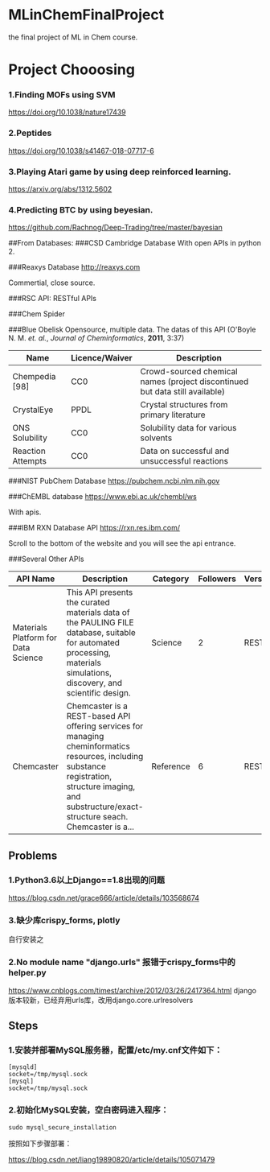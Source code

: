 # MLinChemFinalProject
the final project of ML in Chem course.

# Project Chooosing
### 1.Finding MOFs using SVM
https://doi.org/10.1038/nature17439
### 2.Peptides
https://doi.org/10.1038/s41467-018-07717-6
### 3.Playing Atari game by using deep reinforced learning.
https://arxiv.org/abs/1312.5602
### 4.Predicting BTC by using beyesian.
https://github.com/Rachnog/Deep-Trading/tree/master/bayesian

##From Databases:
###CSD Cambridge Database
With open APIs in python 2.

###Reaxys Database
http://reaxys.com

Commertial, close source.

###RSC API: RESTful APIs

###Chem Spider

###Blue Obelisk
Opensource, multiple data. The datas of this API 
(O'Boyle N. M. *et. al.*, *Journal of Cheminformatics*, **2011**, 3:37)

| Name | Licence/Waiver | Description |
| ----- | -------   | -------   |
|Chempedia [98]	|CC0	|Crowd-sourced chemical names (project discontinued but data still available)|
|CrystalEye	|PPDL	|Crystal structures from primary literature|
|ONS Solubility	|CC0	|Solubility data for various solvents |
|Reaction Attempts	|CC0	|Data on successful and unsuccessful reactions |

###NIST PubChem Database
https://pubchem.ncbi.nlm.nih.gov

###ChEMBL database
https://www.ebi.ac.uk/chembl/ws

With apis.

###IBM RXN Database API
https://rxn.res.ibm.com/

Scroll to the bottom of the website and you will see the api entrance.

###Several Other APIs

|API Name	|Description	|Category	|Followers	|Versions|
|----   |----   |----   |----   |----   |
|Materials Platform for Data Science	|This API presents the curated materials data of the PAULING FILE database, suitable for automated processing, materials simulations, discovery, and scientific design.	|Science	|2	|REST v0|
|Chemcaster	|Chemcaster is a REST-based API offering services for managing cheminformatics resources, including substance registration, structure imaging, and substructure/exact-structure seach. Chemcaster is a...	|Reference	|6	|REST|


## Problems
### 1.Python3.6以上Django==1.8出现的问题
https://blog.csdn.net/grace666/article/details/103568674
### 3.缺少库crispy_forms, plotly
自行安装之
### 2.No module name "django.urls" 报错于crispy_forms中的helper.py
https://www.cnblogs.com/timest/archive/2012/03/26/2417364.html
django版本较新，已经弃用urls库，改用django.core.urlresolvers

## Steps
### 1.安装并部署MySQL服务器，配置/etc/my.cnf文件如下：

```
[mysqld]
socket=/tmp/mysql.sock
[mysql]
socket=/tmp/mysql.sock
```

### 2.初始化MySQL安装，空白密码进入程序：

```
sudo mysql_secure_installation
```

按照如下步骤部署：

https://blog.csdn.net/liang19890820/article/details/105071479

